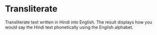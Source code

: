 # Transliterate

Transliterate text written in Hindi into English. The result displays how you would say the Hindi text phonetically using the English alphabet.
